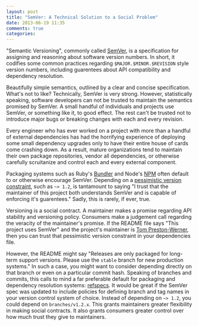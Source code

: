 ```yaml
---
layout: post
title: "SemVer: A Technical Solution to a Social Problem"
date: 2013-06-19 11:35
comments: true
categories: 
---
```


"Semantic Versioning", commonly called [SemVer][1], is a specification for
assigning and reasoning about software version numbers. In short, it codifies
some common practices regarding `$MAJOR.$MINOR.$REVISION` style version
numbers, including guarentees about API compatibility and dependency
resolution.

Beautifully simple semantics, outlined by a clear and concise specification.
What's not to like? Technically, SemVer is very strong. However, statistically
speaking, software developers can not be trusted to maintain the semantics
promised by SemVer. A small handful of individuals and projects use SemVer, or
something like it, to good effect. The rest can't be trusted not to introduce
major bugs or breaking changes with each and every revision.

Every engineer who has ever worked on a project with more than a handful of
external dependencies has had the horrifying experience of deploying some small
dependency upgrades only to have their entire house of cards come crashing
down. As a result, mature organizations tend to maintain their own package
repositories, vendor all dependencies, or otherwise carefully scruitanize and
control each and every external component.

Packaging systems such as Ruby's [Bundler][2] and Node's [NPM][3] often default
to or otherwise encourage SemVer. Depending on a
[pessimistic version constraint][4], such as `~> 1.2`, is tantamount to saying
"I trust that the maintainer of this project both understands SemVer and is
capable of enforcing it's guarentees." Sadly, this is rarely, if ever, true.

Versioning is a social contract. A maintainer makes a promise regarding API
stability and versioning policy. Consumers make a judgement call regarding the
veracity of the maintainer's promise. If the README file says "This project uses
SemVer" and the project's maintainer is [Tom Preston-Werner][5], then you can
trust that pessimistic version constraint in your dependencies file.

However, the README might say "Releases are only packaged for long-term support
versions.  Please use the `stable` branch for new production systems." In such
a case, you might want to consider depending directly on that branch or even on
a particular commit hash. Speaking of branches and commits, this calls to mind
a far preferable default for packaging and dependency resolution systems:
[refspecs][6]. It would be great if the SemVer spec was updated to include
policies for defining branch and tag names in your version control system of
choice. Instead of depending on `~> 1.2`, you could depend on
`branches/v1.2.x`. This grants maintainers greater flexibility in making social
contracts.  It also grants consumers greater control over how much trust they
give to maintainers.

[1]: http://semver.org/
[2]: http://gembundler.com/
[3]: https://npmjs.org/
[4]: http://docs.rubygems.org/read/chapter/16#page74
[5]: http://tom.preston-werner.com/
[6]: https://www.kernel.org/pub/software/scm/git/docs/gitrevisions.html
